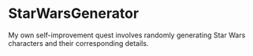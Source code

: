# StarWarsGenerator
My own self-improvement quest involves randomly generating Star Wars characters and their corresponding details. 
